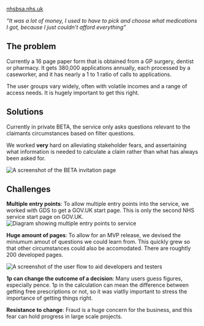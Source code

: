 [nhsbsa.nhs.uk](https://www.nhsbsa.nhs.uk/check-if-youre-eligible-help)

*“It was a lot of money, I used to have to pick and choose what medications I got, because I just couldn’t afford everything”*

## The problem
Currently a 16 page paper form that is obtained from a GP surgery, dentist or pharmacy. It gets 380,000 applications annually, each processed by a caseworker, and it has nearly a 1 to 1 ratio of calls to applications.

The user groups vary widely, often with volatile incomes and a range of access needs. It is hugely important to get this right.

## Solutions
Currently in private BETA, the service only asks questions relevant to the claimants circumstances based on filter questions. 

We worked **very** hard on alleviating stakeholder fears, and assertaining what information is needed to calculate a claim rather than what has always been asked for.

![A screenshot of the BETA invitation page](/images/apply-online-invite.png "A screenshot of the BETA invitation page")

## Challenges
**Multiple entry points**: To allow multiple entry points into the service, we worked with GDS to get a GOV.UK start page. This is only the second NHS service start page on GOV.UK.
![Diagram showing multiple entry points to service](/images/entry-points.png "Diagram showing multiple entry points to service")

**Huge amount of pages**: To allow for an MVP release, we devised the miniumum amout of questions we could learn from. This quickly grew so that other circumstances could also be accomodated. There are roughtly 200 developed pages. 

![A screenshot of the user flow to aid developers and testers](/images/lis-release-asylum.png "A screenshot of the user flow to aid developers and testers")

**1p can change the outcome of a decision**: Many users guess figures, especially pence. 1p in the calculation can mean the difference between getting free prescriptions or not, so it was viatlly important to stress the importance of getting things right.

**Resistance to change**: Fraud is a huge concern for the business, and this fear can hold progress in large scale projects. 


